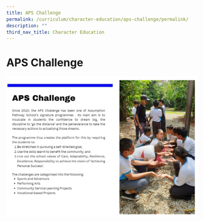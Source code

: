 ```yaml
---
title: APS Challenge
permalink: /curriculum/character-education/aps-challenge/permalink/
description: ""
third_nav_title: Character Education
---
```

APS Challenge
==============================

![](/images/aps%20challenge%20for%20website.JPG)